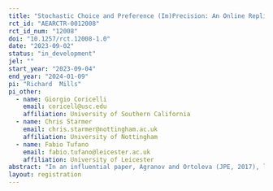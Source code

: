 ```yaml
---
title: "Stochastic Choice and Preference (Im)Precision: An Online Replication Condition and A New Treatment Condition"
rct_id: "AEARCTR-0012008"
rct_id_num: "12008"
doi: "10.1257/rct.12008-1.0"
date: "2023-09-02"
status: "in_development"
jel: ""
start_year: "2023-09-04"
end_year: "2024-01-09"
pi: "Richard  Mills"
pi_other:
  - name: Giorgio Coricelli
    email: coricell@usc.edu
    affiliation: University of Southern California
  - name: Chris Starmer
    email: chris.starmer@nottingham.ac.uk
    affiliation: University of Nottingham
  - name: Fabio Tufano
    email: fabio.tufano@leicester.ac.uk
    affiliation: University of Leicester
abstract: "In an influential paper, Agranov and Ortoleva (JPE, 2017), like others, find that "a large majority of [experimental] subjects exhibit stochastic choice" when facing an identical (lottery) choice multiple times. Their paper aims to discriminate between competing accounts of stochastic choice. We seek to develop this agenda by replicating their original findings in an online experiment while investigating primarily the role of preference imprecision in explaining stochastic choices."
layout: registration
---
```


